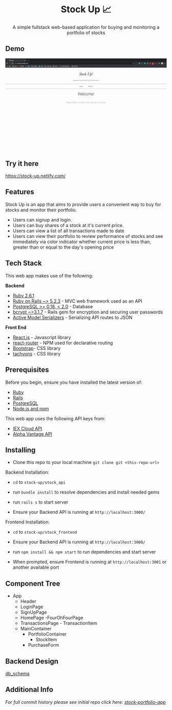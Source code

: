 <h1 align='center'><b> Stock Up 📈</b></h1>  
<p align='center'>
    A simple fullstack web-based application for buying and monitoring a portfolio of stocks
</p>

**Demo** 
------------
![stock-up-demo](images/stock-up.gif)

**Try it here** 
------------
https://stock-up.netlify.com/

**Features**
------------
Stock Up is an app that aims to provide users a convenient way to buy for stocks and monitor their portfolio. 
- Users can signup and login. 
- Users can buy shares of a stock at it's current price.
- Users can view a list of all transactions made to date
- Users can view their portfolio to review performance of stocks and see immediately via color indicator whether current price is less than, greater than or equal to the day's opening price


**Tech Stack**
--------------

This web app makes use of the following:

**Backend**

-   [Ruby 2.6.1](https://www.ruby-lang.org/en/)
-   [Ruby on Rails ~> 5.2.3](https://rubyonrails.org/) - MVC web framework used as an API
-   [PostgreSQL >= 0.18, < 2.0](https://www.postgresql.org/) - Database
-   [bcrypt ~>3.1.7](https://github.com/codahale/bcrypt-ruby) - Rails gem for encryption and securing user passwords
-   [Active Model Serializers](https://github.com/rails-api/active_model_serializers) - Serializing API routes to JSON


**Front End**


-   [React.js](https://reactjs.org/) - Javascript library
-   [react-router](https://github.com/ReactTraining/react-router#readme) - NPM used for declarative routing
-   [Bootstrap](https://getbootstrap.com/)- CSS library
-   [tachyons](https://tachyons.io/) - CSS library



**Prerequisites**
-----------------

Before you begin, ensure you have installed the latest version of:

-   [Ruby](https://www.ruby-lang.org/en/)
-   [Rails](https://rubyonrails.org/)
-   [PostgreSQL](https://www.postgresql.org/)
-   [Node.js and npm](https://nodejs.org/en/)

This web app uses the following API keys from:

-   [IEX Cloud API](https://iexcloud.io/docs/api/)
-   [Alpha Vantage API](https://www.alphavantage.co/documentation/)


**Installing**
--------------
-   Clone this repo to your local machine `git clone git <this-repo-url>`

Backend Installation:

-   `cd` to `stock-up/stock_api`

-   run `bundle install` to resolve dependencies and install needed gems

-   run `rails s` to start server

-   Ensure your Backend API is running at `http://localhost:3000/`



Frontend Installation:

-   `cd` to `stock-up/stock_frontend`

-   Ensure your Backend API is running at `http://localhost:3000/`

-   run `npm install && npm start` to run dependencies and start server

-   When prompted, ensure Frontend is running at `http://localhost:3001` or another available port 


 **Component Tree**
--------------------
- App
    - Header
    - LoginPage
    - SignUpPage
    - HomePage
    -FourOhFourPage
    - TransactionsPage
            - TransactionItem
    - MainContainer
        - PortfolioContainer
            - StockItem
        - PurchaseForm
        
 **Backend Design**
--------------------
[db_schema](https://drive.google.com/file/d/1oaGwwvx7vjM5K7cZekGdLoE0E29NCswQ/view?usp=sharing)

**Additional Info**
--------------------------------

*For full commit history  please see initial repo click here: [stock-portfolio-app](https://github.com/robin-raq/stock-portfolio-app)*
